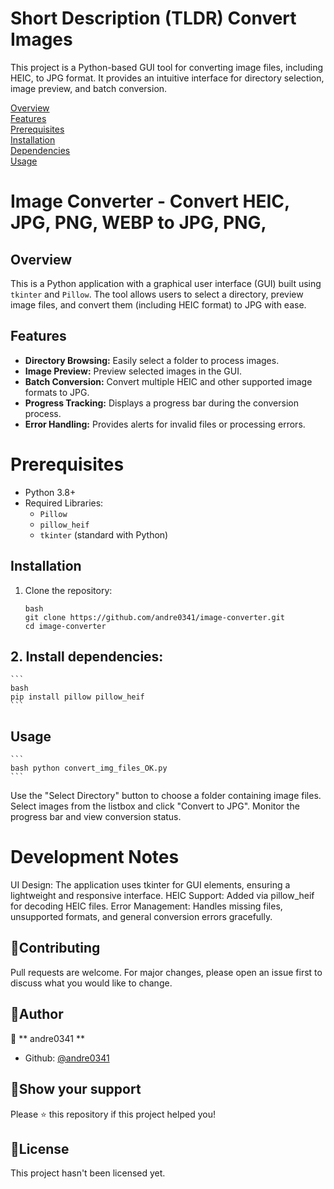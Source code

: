 # Short Description (TLDR) Convert Images
This project is a Python-based GUI tool for converting image files, including HEIC, to JPG format. It provides an intuitive interface for directory selection, image preview, and batch conversion.

[Overview](#overview) <br>
[Features](#features) <br>
[Prerequisites](#prerequisites) <br>
[Installation](#installation) <br>
[Dependencies](#Install-dependencies) <br>
[Usage](#usage) <br>

# Image Converter - Convert HEIC, JPG, PNG, WEBP to JPG, PNG, 
## Overview
This is a Python application with a graphical user interface (GUI) built using `tkinter` and `Pillow`. The tool allows users to select a directory, preview image files, and convert them (including HEIC format) to JPG with ease. 

## Features
- **Directory Browsing:** Easily select a folder to process images.
- **Image Preview:** Preview selected images in the GUI.
- **Batch Conversion:** Convert multiple HEIC and other supported image formats to JPG.
- **Progress Tracking:** Displays a progress bar during the conversion process.
- **Error Handling:** Provides alerts for invalid files or processing errors.

# Prerequisites
- Python 3.8+
- Required Libraries:
  - `Pillow`
  - `pillow_heif`
  - `tkinter` (standard with Python)

## Installation
1. Clone the repository:
    ```
    bash
    git clone https://github.com/andre0341/image-converter.git
    cd image-converter
    ```

## 2. Install dependencies:
    ```
    bash
    pip install pillow pillow_heif
    ```

## Usage
    ```
    bash python convert_img_files_OK.py
    ```

Use the "Select Directory" button to choose a folder containing image files.
Select images from the listbox and click "Convert to JPG".
Monitor the progress bar and view conversion status.

# Development Notes
UI Design: The application uses tkinter for GUI elements, ensuring a lightweight and responsive interface.
HEIC Support: Added via pillow_heif for decoding HEIC files.
Error Management: Handles missing files, unsupported formats, and general conversion errors gracefully.

## 📌Contributing

Pull requests are welcome. For major changes, please open an issue first to discuss what you would like to change.

## 📌Author

👤 ** andre0341 **

- Github: [@andre0341](https://github.com/andre0341)

## 📌Show your support

Please ⭐️ this repository if this project helped you!

## 📌License

This project hasn't been licensed yet.


